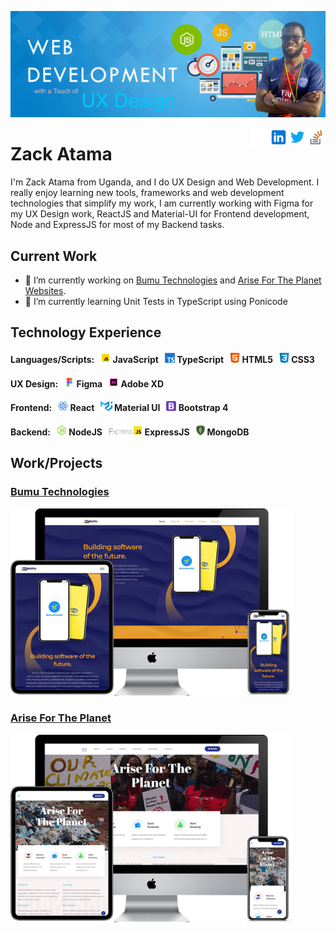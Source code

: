 ![Wed Development & UX Design](https://github.com/ZackAtama/zackatama/blob/main/assets/images/header-banner.jpg)

[<img src='https://github.com/ZackAtama/zackatama/blob/main/assets/images/stackoverflow.png' alt='stackoverflow' height='30' align="right">](https://stackoverflow.com/users/https://stackoverflow.com/users/9900080/zack-atama) [<img src='https://github.com/ZackAtama/zackatama/blob/main/assets/images/twitter.png' alt='twitter' height='30' align="right">](https://twitter.com/https://twitter.com/ZackAtama) [<img src='https://github.com/ZackAtama/zackatama/blob/main/assets/images/linkedin.png' alt='linkedin' height='30' align="right">](https://www.linkedin.com/in/https://www.linkedin.com/in/zack-atama-901326a5//) [<img src='https://github.com/ZackAtama/zackatama/blob/main/assets/images/github.png' alt='github' height='30' align="right">](https://github.com/https://github.com/ZackAtama) 

# Zack Atama
I'm Zack Atama from Uganda, and I do UX Design and Web Development. I really enjoy learning new tools, frameworks and web development technologies that simplify my work, I am currently working with Figma for my UX Design work, ReactJS and Material-UI for Frontend development, Node and ExpressJS for most of my Backend tasks.

## Current Work
- 🔭 I’m currently working on [Bumu Technologies](https://bumutechnologies.com/) and [Arise For The Planet Websites](http://arisefortheplanet.org/). 
- 🌱 I’m currently learning Unit Tests in TypeScript using Ponicode

## Technology Experience
#### Languages/Scripts: &nbsp; <img src='https://github.com/ZackAtama/zackatama/blob/main/assets/images/javascript.gif' alt='JavaScript' height='16'> JavaScript &nbsp; <img src='https://github.com/ZackAtama/zackatama/blob/main/assets/images/typescript.png' alt='TypeScript' height='16'> TypeScript &nbsp; <img src='https://github.com/ZackAtama/zackatama/blob/main/assets/images/html5.png' alt='HTML5' height='16'> HTML5 &nbsp; <img src='https://github.com/ZackAtama/zackatama/blob/main/assets/images/css3.png' alt='CSS3' height='16'> CSS3

#### UX Design: &nbsp; <img src='https://github.com/ZackAtama/zackatama/blob/main/assets/images/figma.gif' alt='Figma' height='16'> Figma &nbsp; <img src='https://github.com/ZackAtama/zackatama/blob/main/assets/images/adobe-xd.gif' alt='Adobe XD' height='16'> Adobe XD

#### Frontend: &nbsp; <img src='https://github.com/ZackAtama/zackatama/blob/main/assets/images/react.gif' alt='React' height='16'> React &nbsp; <img src='https://github.com/ZackAtama/zackatama/blob/main/assets/images/material-ui.png' alt='Material UI' height='16'> Material UI &nbsp; <img src='https://github.com/ZackAtama/zackatama/blob/main/assets/images/bootstrap.png' alt='Bootstrap 4' height='16'> Bootstrap 4

#### Backend: &nbsp; <img src='https://github.com/ZackAtama/zackatama/blob/main/assets/images/node.png' alt='NodeJS' height='16'> NodeJS &nbsp; <img src='https://github.com/ZackAtama/zackatama/blob/main/assets/images/express.png' alt='ExpressJS' height='16'> ExpressJS &nbsp; <img src='https://github.com/ZackAtama/zackatama/blob/main/assets/images/mongodb.png' alt='MongoDB' height='16'> MongoDB

## Work/Projects
### [Bumu Technologies](https://bumutechnologies.com/)
[<img src='https://github.com/ZackAtama/zackatama/blob/main/assets/images/bumu-tech.png' alt='Bumu Technologies' height='300'>](https://bumutechnologies.com/)

### [Arise For The Planet](http://arisefortheplanet.org/)
[<img src='https://github.com/ZackAtama/zackatama/blob/main/assets/images/arisefortheplanet.png' alt='Arise For The Planet' height='300'>](http://arisefortheplanet.org/)
